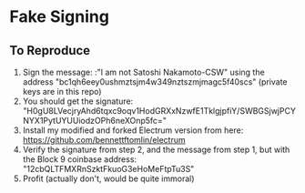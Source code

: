 # Fake Signing

## To Reproduce

1. Sign the message: :"I am not Satoshi Nakamoto-CSW" using the address "bc1qh6eey0ushmztsjm4w349nztszmjmagc5f40scs" (private keys are in this repo)
2. You should get the signature: "H0gU8LVecjryAhd6tqxc9oqv1HodGRXxNzwfE1TklgjpfiY/SWBGSjwjPCYNYX1PytUYUUiodzOPh6neXOnp5fc="
3. Install my modified and forked Electrum version from here: https://github.com/bennettftomlin/electrum
4. Verify the signature from step 2, and the message from step 1, but with the Block 9 coinbase address: "12cbQLTFMXRnSzktFkuoG3eHoMeFtpTu3S"
5. Profit (actually don't, would be quite immoral)
